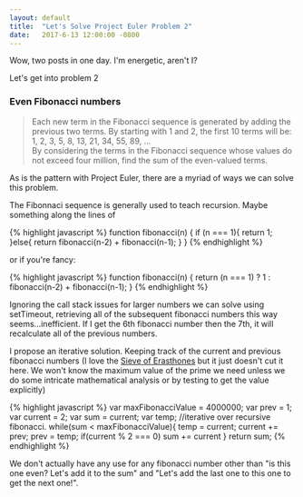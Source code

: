 ```yaml
---
layout: default
title:  "Let's Solve Project Euler Problem 2"
date:   2017-6-13 12:00:00 -0800
---
```

Wow, two posts in one day. I'm energetic, aren't I?

Let's get into problem 2

### Even Fibonacci numbers
>Each new term in the Fibonacci sequence is generated by adding the previous two terms. By starting with 1 and 2, the first 10 terms will be:<br/>
1, 2, 3, 5, 8, 13, 21, 34, 55, 89, ...<br/>
By considering the terms in the Fibonacci sequence whose values do not exceed four million, find the sum of the even-valued terms.

As is the pattern with Project Euler, there are a myriad of ways we can solve this problem.

The Fibonnaci sequence is generally used to teach recursion. Maybe something along the lines of

{% highlight javascript %}
  function fibonacci(n) {
     if (n === 1){
       return 1;
     }else{
       return fibonacci(n-2) + fibonacci(n-1);
     }
  }
{% endhighlight %}

or if you're fancy:

{% highlight javascript %}
  function fibonacci(n) {
    return (n === 1) ? 1 : fibonacci(n-2) + fibonacci(n-1);
  }
{% endhighlight %}

Ignoring the call stack issues for larger numbers we can solve using setTimeout, retrieving all of the subsequent fibonacci numbers this way seems...inefficient. If I get the 6th fibonacci number then the 7th, it will recalculate all of the previous numbers.

I propose an iterative solution. Keeping track of the current and previous fibonacci numbers (I love the [Sieve of Erasthones](https://en.wikipedia.org/wiki/Sieve_of_Eratosthenes) but it just doesn't cut it here. We won't know the maximum value of the prime we need unless we do some intricate mathematical analysis or by testing to get the value explicitly)

{% highlight javascript %}
  var maxFibonacciValue = 4000000;
  var prev = 1;
  var current = 2;
  var sum = current;
  var temp;
  //iterative over recursive fibonacci.
  while(sum < maxFibonacciValue){
    temp = current;
    current += prev;
    prev = temp;
    if(current % 2 === 0)
      sum += current
  }
  return sum;
{% endhighlight %}

We don't actually have any use for any fibonacci number other than "is this one even? Let's add it to the sum" and "Let's add the last one to this one to get the next one!".
